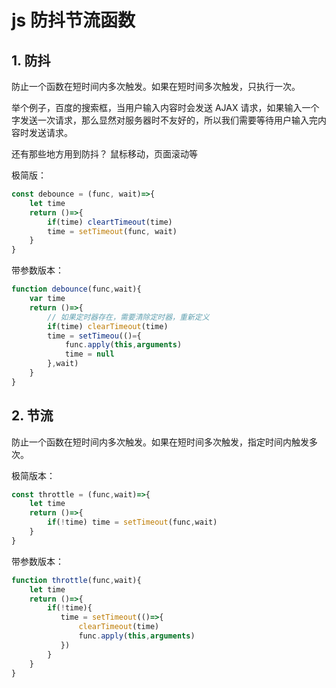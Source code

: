 # js 防抖节流函数

## 1. 防抖

防止一个函数在短时间内多次触发。如果在短时间多次触发，只执行一次。

举个例子，百度的搜索框，当用户输入内容时会发送 AJAX 请求，如果输入一个字发送一次请求，那么显然对服务器时不友好的，所以我们需要等待用户输入完内容时发送请求。

还有那些地方用到防抖？ 鼠标移动，页面滚动等

极简版：

```javascript
const debounce = (func, wait)=>{
    let time
    return ()=>{
        if(time) cleartTimeout(time)
        time = setTimeout(func, wait)
    }
}
```

带参数版本：

```js
function debounce(func,wait){
    var time
    return ()=>{
        // 如果定时器存在，需要清除定时器，重新定义
        if(time) clearTimeout(time)
        time = setTimeou(()={
            func.apply(this,arguments)
            time = null
        },wait)
    }
}
```

## 2. 节流

防止一个函数在短时间内多次触发。如果在短时间多次触发，指定时间内触发多次。

极简版本：

```js
const throttle = (func,wait)=>{
    let time
    return ()=>{
        if(!time) time = setTimeout(func,wait)
    }
}
```

带参数版本：

```js
function throttle(func,wait){
    let time
    return ()=>{
        if(!time){
           time = setTimeout(()=>{
               clearTimeout(time)
               func.apply(this,arguments)
           }) 
        }
    }
}
```

 
 <comment-comment/> 
 